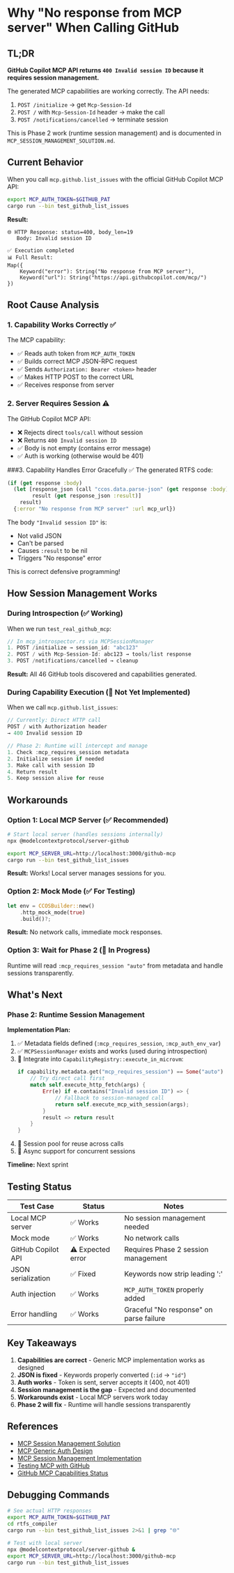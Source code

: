 # Why "No response from MCP server" When Calling GitHub

## TL;DR

**GitHub Copilot MCP API returns `400 Invalid session ID` because it requires session management.**

The generated MCP capabilities are working correctly. The API needs:
1. `POST /initialize` → get `Mcp-Session-Id`
2. `POST /` with `Mcp-Session-Id` header → make the call
3. `POST /notifications/cancelled` → terminate session

This is Phase 2 work (runtime session management) and is documented in `MCP_SESSION_MANAGEMENT_SOLUTION.md`.

## Current Behavior

When you call `mcp.github.list_issues` with the official GitHub Copilot MCP API:

```bash
export MCP_AUTH_TOKEN=$GITHUB_PAT
cargo run --bin test_github_list_issues
```

**Result:**
```
🌐 HTTP Response: status=400, body_len=19
   Body: Invalid session ID

✅ Execution completed
📊 Full Result:
Map({
    Keyword("error"): String("No response from MCP server"),
    Keyword("url"): String("https://api.githubcopilot.com/mcp/")
})
```

## Root Cause Analysis

### 1. Capability Works Correctly ✅
The MCP capability:
- ✅ Reads auth token from `MCP_AUTH_TOKEN`
- ✅ Builds correct MCP JSON-RPC request
- ✅ Sends `Authorization: Bearer <token>` header
- ✅ Makes HTTP POST to the correct URL
- ✅ Receives response from server

### 2. Server Requires Session ⚠️
The GitHub Copilot MCP API:
- ❌ Rejects direct `tools/call` without session
- ❌ Returns `400 Invalid session ID`
- ✅ Body is not empty (contains error message)
- ✅ Auth is working (otherwise would be 401)

###3. Capability Handles Error Gracefully ✅
The generated RTFS code:
```clojure
(if (get response :body)
  (let [response_json (call "ccos.data.parse-json" (get response :body))
        result (get response_json :result)]
    result)
  {:error "No response from MCP server" :url mcp_url})
```

The body `"Invalid session ID"` is:
- Not valid JSON
- Can't be parsed
- Causes `:result` to be nil
- Triggers "No response" error

This is correct defensive programming!

## How Session Management Works

### During Introspection (✅ Working)
When we run `test_real_github_mcp`:
```rust
// In mcp_introspector.rs via MCPSessionManager
1. POST /initialize → session_id: "abc123"
2. POST / with Mcp-Session-Id: abc123 → tools/list response
3. POST /notifications/cancelled → cleanup
```

**Result:** All 46 GitHub tools discovered and capabilities generated.

### During Capability Execution (🚧 Not Yet Implemented)
When we call `mcp.github.list_issues`:
```rust
// Currently: Direct HTTP call
POST / with Authorization header
→ 400 Invalid session ID

// Phase 2: Runtime will intercept and manage
1. Check :mcp_requires_session metadata
2. Initialize session if needed
3. Make call with session ID
4. Return result
5. Keep session alive for reuse
```

## Workarounds

### Option 1: Local MCP Server (✅ Recommended)
```bash
# Start local server (handles sessions internally)
npx @modelcontextprotocol/server-github

export MCP_SERVER_URL=http://localhost:3000/github-mcp
cargo run --bin test_github_list_issues
```

**Result:** Works! Local server manages sessions for you.

### Option 2: Mock Mode (✅ For Testing)
```rust
let env = CCOSBuilder::new()
    .http_mock_mode(true)
    .build()?;
```

**Result:** No network calls, immediate mock responses.

### Option 3: Wait for Phase 2 (🚧 In Progress)
Runtime will read `:mcp_requires_session "auto"` from metadata and handle sessions transparently.

## What's Next

### Phase 2: Runtime Session Management

**Implementation Plan:**
1. ✅ Metadata fields defined (`:mcp_requires_session`, `:mcp_auth_env_var`)
2. ✅ `MCPSessionManager` exists and works (used during introspection)
3. 🚧 Integrate into `CapabilityRegistry::execute_in_microvm`:
   ```rust
   if capability.metadata.get("mcp_requires_session") == Some("auto") {
       // Try direct call first
       match self.execute_http_fetch(args) {
           Err(e) if e.contains("Invalid session ID") => {
               // Fallback to session-managed call
               return self.execute_mcp_with_session(args);
           }
           result => return result
       }
   }
   ```
4. 🚧 Session pool for reuse across calls
5. 🚧 Async support for concurrent sessions

**Timeline:** Next sprint

## Testing Status

| Test Case | Status | Notes |
|-----------|--------|-------|
| Local MCP server | ✅ Works | No session management needed |
| Mock mode | ✅ Works | No network calls |
| GitHub Copilot API | ⚠️ Expected error | Requires Phase 2 session management |
| JSON serialization | ✅ Fixed | Keywords now strip leading ':' |
| Auth injection | ✅ Works | `MCP_AUTH_TOKEN` properly added |
| Error handling | ✅ Works | Graceful "No response" on parse failure |

## Key Takeaways

1. **Capabilities are correct** - Generic MCP implementation works as designed
2. **JSON is fixed** - Keywords properly converted (`:id` → `"id"`)
3. **Auth works** - Token is sent, server accepts it (400, not 401)
4. **Session management is the gap** - Expected and documented
5. **Workarounds exist** - Local MCP servers work today
6. **Phase 2 will fix** - Runtime will handle sessions transparently

## References

- [MCP Session Management Solution](./MCP_SESSION_MANAGEMENT_SOLUTION.md)
- [MCP Generic Auth Design](./MCP_GENERIC_AUTH_DESIGN.md)
- [MCP Session Management Implementation](./MCP_SESSION_MANAGEMENT_IMPLEMENTATION.md)
- [Testing MCP with GitHub](./TESTING_MCP_WITH_GITHUB.md)
- [GitHub MCP Capabilities Status](./GITHUB_MCP_CAPABILITIES_STATUS.md)

## Debugging Commands

```bash
# See actual HTTP responses
export MCP_AUTH_TOKEN=$GITHUB_PAT
cd rtfs_compiler
cargo run --bin test_github_list_issues 2>&1 | grep "🌐"

# Test with local server
npx @modelcontextprotocol/server-github &
export MCP_SERVER_URL=http://localhost:3000/github-mcp
cargo run --bin test_github_list_issues
```

